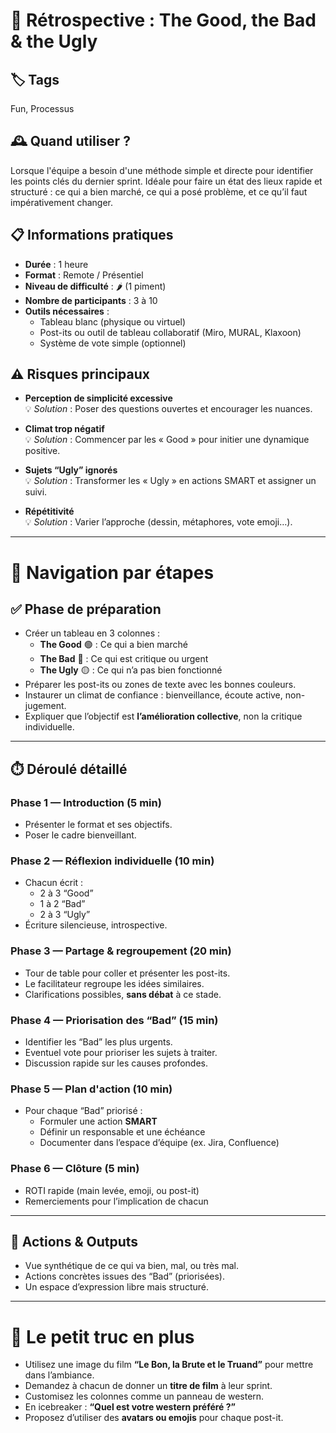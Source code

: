 # 🤠 Rétrospective : The Good, the Bad & the Ugly

## 🏷️ Tags
Fun, Processus

## 🕰️ Quand utiliser ?
Lorsque l'équipe a besoin d'une méthode simple et directe pour identifier les points clés du dernier sprint. Idéale pour faire un état des lieux rapide et structuré : ce qui a bien marché, ce qui a posé problème, et ce qu’il faut impérativement changer.

## 📋 Informations pratiques

- **Durée** : 1 heure  
- **Format** : Remote / Présentiel  
- **Niveau de difficulté** : 🌶️ (1 piment)  
- **Nombre de participants** : 3 à 10  
- **Outils nécessaires** :
  - Tableau blanc (physique ou virtuel)
  - Post-its ou outil de tableau collaboratif (Miro, MURAL, Klaxoon)
  - Système de vote simple (optionnel)

## ⚠️ Risques principaux
- **Perception de simplicité excessive**  
  💡 *Solution* : Poser des questions ouvertes et encourager les nuances.

- **Climat trop négatif**  
  💡 *Solution* : Commencer par les « Good » pour initier une dynamique positive.

- **Sujets “Ugly” ignorés**  
  💡 *Solution* : Transformer les « Ugly » en actions SMART et assigner un suivi.

- **Répétitivité**  
  💡 *Solution* : Varier l’approche (dessin, métaphores, vote emoji…).

---

# 🧭 Navigation par étapes

## ✅ Phase de préparation
- Créer un tableau en 3 colonnes :
  - **The Good** 🟢 : Ce qui a bien marché
  - **The Bad** 🔴 : Ce qui est critique ou urgent
  - **The Ugly** 🟡 : Ce qui n’a pas bien fonctionné
- Préparer les post-its ou zones de texte avec les bonnes couleurs.
- Instaurer un climat de confiance : bienveillance, écoute active, non-jugement.
- Expliquer que l’objectif est **l’amélioration collective**, non la critique individuelle.

---

## ⏱️ Déroulé détaillé

### Phase 1 — Introduction (5 min)  
- Présenter le format et ses objectifs.  
- Poser le cadre bienveillant.  

### Phase 2 — Réflexion individuelle (10 min)  
- Chacun écrit :  
  - 2 à 3 “Good”  
  - 1 à 2 “Bad”  
  - 2 à 3 “Ugly”  
- Écriture silencieuse, introspective.

### Phase 3 — Partage & regroupement (20 min)  
- Tour de table pour coller et présenter les post-its.  
- Le facilitateur regroupe les idées similaires.  
- Clarifications possibles, **sans débat** à ce stade.

### Phase 4 — Priorisation des “Bad” (15 min)  
- Identifier les “Bad” les plus urgents.  
- Eventuel vote pour prioriser les sujets à traiter.  
- Discussion rapide sur les causes profondes.

### Phase 5 — Plan d'action (10 min)  
- Pour chaque “Bad” priorisé :  
  - Formuler une action **SMART**  
  - Définir un responsable et une échéance  
  - Documenter dans l’espace d’équipe (ex. Jira, Confluence)

### Phase 6 — Clôture (5 min)  
- ROTI rapide (main levée, emoji, ou post-it)  
- Remerciements pour l’implication de chacun  

---

## 🎯 Actions & Outputs

- Vue synthétique de ce qui va bien, mal, ou très mal.
- Actions concrètes issues des “Bad” (priorisées).
- Un espace d’expression libre mais structuré.

---

# 🎁 Le petit truc en plus

- Utilisez une image du film **“Le Bon, la Brute et le Truand”** pour mettre dans l’ambiance.
- Demandez à chacun de donner un **titre de film** à leur sprint.
- Customisez les colonnes comme un panneau de western.
- En icebreaker : **“Quel est votre western préféré ?”**
- Proposez d’utiliser des **avatars ou emojis** pour chaque post-it.
